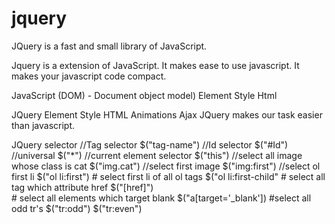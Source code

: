 # jquery
JQuery is a fast and small library of JavaScript.

Jquery is a extension of JavaScript.
It makes ease to use javascript.
It makes your javascript code compact.

JavaScript  (DOM) - Document object model)
	Element 
		Style
		Html

JQuery 
	Element
		Style
		HTML
		Animations
		Ajax
JQuery makes our task easier than javascript.

JQuery selector
	//Tag selector
	$("tag-name")
	//Id selector
	$("#Id")
	//universal
	$("*")
	//current element selector
	$("this")
	//select all image whose class is cat
	$("img.cat")
	//select first image
	$("img:first")
	//select ol first li
	$("ol li:first")
	# select first li of all ol tags
	$("ol li:first-child"
	# select all tag which attribute href
	$("[href]")  
	# select all <a> elements which target blank
	$("a[target='_blank'])
	#select all odd tr's
	$("tr:odd")
	$("tr:even")
	

	
	
		
